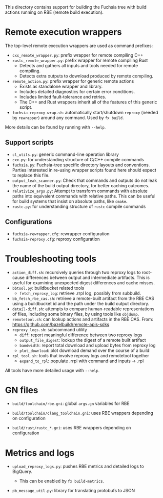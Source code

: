 This directory contains support for building the Fuchsia tree
with build actions running on RBE (remote build execution).

# Remote execution wrappers

The top-level remote execution wrappers are used as command prefixes:

*   `cxx_remote_wrapper.py`: prefix wrapper for remote compiling C++
*   `rustc_remote_wrapper.py`: prefix wrapper for remote compiling Rust
    *   Detects and gathers all inputs and tools needed for remote compiling.
    *   Detects extra outputs to download produced by remote compiling.
*   `remote_action.py`: prefix wrapper for generic remote actions
    * Exists as standalone wrapper and library.
    * Includes detailed diagnostics for certain error conditions.
    * Includes limited fault-tolerance and retries.
    * The C++ and Rust wrappers inherit all of the features of this generic
      script.
*   `fuchsia-reproxy-wrap.sh`: automatically start/shutdown `reproxy` (needed by
    `rewrapper`) around any command.  Used by `fx build`.

More details can be found by running with `--help`.

## Support scripts

*   `cl_utils.py`: generic command-line operation library
*   `cxx.py`: for understanding structure of C/C++ compile commands
*   `fuchsia.py`: Fuchsia-tree specific directory layouts and conventions.
    Parties interested in re-using wrapper scripts found here should expect
    to replace this file.
*   `output_leak_scanner.py`: Check that commands and outputs do not leak
    the name of the build output directory, for better caching outcomes.
*   `relativize_args.py`: Attempt to transform commands with absolute paths
    into equivalent commands with relative paths.  This can be useful for
    build systems that insist on absolute paths, like `cmake`.
*   `rustc.py`: for understanding structure of `rustc` compile commands

## Configurations

*   `fuchsia-rewrapper.cfg`: rewrapper configuration
*   `fuchsia-reproxy.cfg`: reproxy configuration

# Troubleshooting tools

*   `action_diff.sh`: recursively queries through two reproxy logs to
    root-cause differences between output and intermediate artifacts.
    This is useful for examining unexpected digest differences and
    cache misses.
*   `bbtool.py`: buildbucket related tools
    *   `fetch_reproxy_log`: retrieve .rrpl log, possibly from subbuild.
*   `bb_fetch_rbe_cas.sh`: retrieve a remote-built artifact from the
    RBE CAS using a buildbucket id and the path under the build output
    directory.
*   `detail-diff.sh`: attempts to compare human-readable representations
    of files, including some binary files, by using tools like `objdump`.
*   `remotetool.sh`: can lookup actions and artifacts in the RBE CAS.
    From: https://github.com/bazelbuild/remote-apis-sdks
*   `reproxy_logs.sh`: subcommand utility
    *   `diff`: report meaningful difference between two reproxy logs
    *   `output_file_digest`: lookup the digest of a remote built artifact
    *   `bandwidth`: report total download and upload bytes from reproxy log
    *   `plot_download`: plot download demand over the course of a build
*   `rpl_tool.sh`: tools that involve reproxy logs and remotetool together
    *   `expand_to_rpl`: populate .rrpl with command and inputs -> .rpl

All tools have more detailed usage with `--help`.

# GN files

*   `build/toolchain/rbe.gni`: global `args.gn` variables for RBE

*   `build/toolchain/clang_toolchain.gni`: uses RBE wrappers depending on
    configuration
*   `build/rust/rustc_*.gni`: uses RBE wrappers depending on configuration

# Metrics and logs

*   `upload_reproxy_logs.py`: pushes RBE metrics and detailed logs to
     BigQuery.
     *   This can be enabled by `fx build-metrics`.

*   `pb_message_util.py`: library for translating protobufs to JSON
